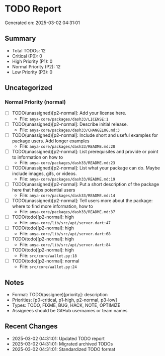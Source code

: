 # TODO Report
Generated on: 2025-03-02 04:31:01

## Summary
- Total TODOs: 12
- Critical (P0): 0
- High Priority (P1): 0
- Normal Priority (P2): 12
- Low Priority (P3): 0

## Uncategorized

### Normal Priority (normal)

- [ ] TODO(unassigned)[p2-normal]: Add your license here.
  - File: `anya-core/packages/dash33/LICENSE:1`
- [ ] TODO(unassigned)[p2-normal]: Describe initial release.
  - File: `anya-core/packages/dash33/CHANGELOG.md:3`
- [ ] TODO(unassigned)[p2-normal]: Include short and useful examples for package users. Add longer examples
  - File: `anya-core/packages/dash33/README.md:28`
- [ ] TODO(unassigned)[p2-normal]: List prerequisites and provide or point to information on how to
  - File: `anya-core/packages/dash33/README.md:23`
- [ ] TODO(unassigned)[p2-normal]: List what your package can do. Maybe include images, gifs, or videos.
  - File: `anya-core/packages/dash33/README.md:19`
- [ ] TODO(unassigned)[p2-normal]: Put a short description of the package here that helps potential users
  - File: `anya-core/packages/dash33/README.md:14`
- [ ] TODO(unassigned)[p2-normal]: Tell users more about the package: where to find more information, how to
  - File: `anya-core/packages/dash33/README.md:37`
- [ ] TODO(todo)[p2-normal]: high
  - File: `anya-core/lib/src/api/server.dart:47`
- [ ] TODO(todo)[p2-normal]: high
  - File: `anya-core/lib/src/api/server.dart:68`
- [ ] TODO(todo)[p2-normal]: high
  - File: `anya-core/lib/src/api/server.dart:84`
- [ ] TODO(todo)[p2-normal]: high
  - File: `src/core/wallet.py:18`
- [ ] TODO(todo)[p2-normal]: normal
  - File: `src/core/wallet.py:24`

## Notes
- Format: TODO(assignee)[priority]: description
- Priorities: [p0-critical, p1-high, p2-normal, p3-low]
- Types: TODO, FIXME, BUG, HACK, NOTE, OPTIMIZE
- Assignees should be GitHub usernames or team names

## Recent Changes
- 2025-03-02 04:31:01: Updated TODO report
- 2025-03-02 04:31:01: Migrated archived TODOs
- 2025-03-02 04:31:01: Standardized TODO format

